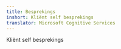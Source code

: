 ```yaml
---
title: Besprekings
inshort: Kliënt self besprekings
translator: Microsoft Cognitive Services
---
```


Kliënt self besprekings


